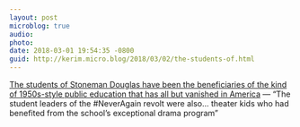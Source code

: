 ```yaml
---
layout: post
microblog: true
audio: 
photo: 
date: 2018-03-01 19:54:35 -0800
guid: http://kerim.micro.blog/2018/03/02/the-students-of.html
---
```

[The students of Stoneman Douglas have been the beneficiaries of the kind of 1950s-style public education that has all but vanished in America](https://slate.com/news-and-politics/2018/02/the-student-activists-of-marjory-stoneman-douglas-high-demonstrate-the-power-of-a-full-education.html) — “The student leaders of the #NeverAgain revolt were also… theater kids who had benefited from the school’s exceptional drama program”
